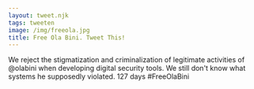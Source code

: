 ```yaml
---
layout: tweet.njk
tags: tweeten
image: /img/freeola.jpg
title: Free Ola Bini. Tweet This!
---
```

We reject the stigmatization and criminalization of legitimate activities of @olabini  when developing digital security tools. We still don't know what systems he supposedly violated. 127 days #FreeOlaBini
